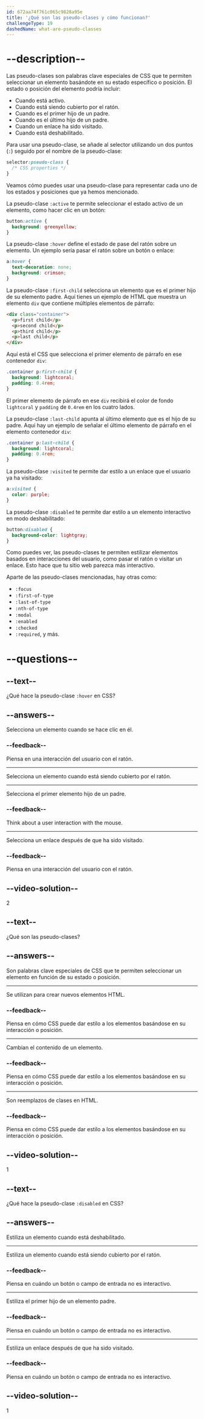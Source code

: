 ```yaml
---
id: 672aa74f761c065c9828a95e
title: '¿Qué son las pseudo-clases y cómo funcionan?'
challengeType: 19
dashedName: what-are-pseudo-classes
---
```


# --description--

Las pseudo-clases son palabras clave especiales de CSS que te permiten seleccionar un elemento basándote en su estado específico o posición. El estado o posición del elemento podría incluir:

- Cuando está activo.
- Cuando está siendo cubierto por el ratón.
- Cuando es el primer hijo de un padre.
- Cuando es el último hijo de un padre.
- Cuando un enlace ha sido visitado.
- Cuando está deshabilitado.

Para usar una pseudo-clase, se añade al selector utilizando un dos puntos (`:`) seguido por el nombre de la pseudo-clase:

```css
selector:pseudo-class {
  /* CSS properties */
}
```

Veamos cómo puedes usar una pseudo-clase para representar cada uno de los estados y posiciones que ya hemos mencionado.

La pseudo-clase `:active` te permite seleccionar el estado activo de un elemento, como hacer clic en un botón:

```css
button:active {
  background: greenyellow;
}
```

La pseudo-clase `:hover` define el estado de pase del ratón sobre un elemento. Un ejemplo sería pasar el ratón sobre un botón o enlace:

```css
a:hover {
  text-decoration: none;
  background: crimson;
}
```

La pseudo-clase `:first-child` selecciona un elemento que es el primer hijo de su elemento padre. Aquí tienes un ejemplo de HTML que muestra un elemento `div` que contiene múltiples elementos de párrafo:

```html
<div class="container">
  <p>first child</p>
  <p>second child</p>
  <p>third child</p>
  <p>last child</p>
</div>
```

Aquí está el CSS que selecciona el primer elemento de párrafo en ese contenedor `div`:

```css
.container p:first-child {
  background: lightcoral;
  padding: 0.4rem;
}
```

El primer elemento de párrafo en ese `div` recibirá el color de fondo `lightcoral` y `padding` de `0.4rem` en los cuatro lados.

La pseudo-clase `:last-child` apunta al último elemento que es el hijo de su padre. Aquí hay un ejemplo de señalar el último elemento de párrafo en el elemento contenedor `div`:

```css
.container p:last-child {
  background: lightcoral;
  padding: 0.4rem;
}
```

La pseudo-clase `:visited` te permite dar estilo a un enlace que el usuario ya ha visitado:

```css
a:visited {
  color: purple;
}
```

La pseudo-clase `:disabled` te permite dar estilo a un elemento interactivo en modo deshabilitado:

```css
button:disabled {
  background-color: lightgray;  
}
```

Como puedes ver, las pseudo-clases te permiten estilizar elementos basados en interacciones del usuario, como pasar el ratón o visitar un enlace. Esto hace que tu sitio web parezca más interactivo.

Aparte de las pseudo-clases mencionadas, hay otras como:

- `:focus`
- `:first-of-type`
- `:last-of-type`
- `:nth-of-type`
- `:modal`
- `:enabled`
- `:checked`
- `:required`, y más.

# --questions--

## --text--

¿Qué hace la pseudo-clase `:hover` en CSS?

## --answers--

Selecciona un elemento cuando se hace clic en él.

### --feedback--

Piensa en una interacción del usuario con el ratón.

---

Selecciona un elemento cuando está siendo cubierto por el ratón.

---

Selecciona el primer elemento hijo de un padre.

### --feedback--

Think about a user interaction with the mouse.

---

Selecciona un enlace después de que ha sido visitado.

### --feedback--

Piensa en una interacción del usuario con el ratón.

## --video-solution--

2

## --text--

¿Qué son las pseudo-clases?

## --answers--

Son palabras clave especiales de CSS que te permiten seleccionar un elemento en función de su estado o posición.

---

Se utilizan para crear nuevos elementos HTML.

### --feedback--

Piensa en cómo CSS puede dar estilo a los elementos basándose en su interacción o posición.

---

Cambian el contenido de un elemento.

### --feedback--

Piensa en cómo CSS puede dar estilo a los elementos basándose en su interacción o posición.

---

Son reemplazos de clases en HTML.

### --feedback--

Piensa en cómo CSS puede dar estilo a los elementos basándose en su interacción o posición.

## --video-solution--

1

## --text--

¿Qué hace la pseudo-clase `:disabled` en CSS?

## --answers--

Estiliza un elemento cuando está deshabilitado.

---

Estiliza un elemento cuando está siendo cubierto por el ratón.

### --feedback--

Piensa en cuándo un botón o campo de entrada no es interactivo.

---

Estiliza el primer hijo de un elemento padre.

### --feedback--

Piensa en cuándo un botón o campo de entrada no es interactivo.

---

Estiliza un enlace después de que ha sido visitado.

### --feedback--

Piensa en cuándo un botón o campo de entrada no es interactivo.

## --video-solution--

1

